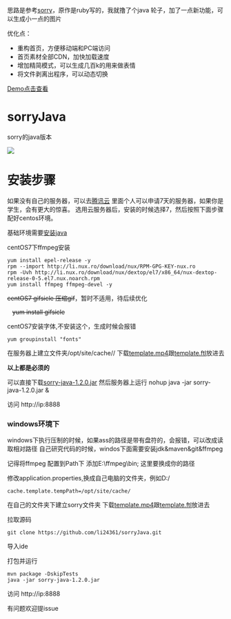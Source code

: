 思路是参考[sorry](https://github.com/xtyxtyx/sorry)，原作是ruby写的，我就撸了个java 轮子，加了一点新功能，可以生成小一点的图片

优化点：
* 重构首页，方便移动端和PC端访问
* 首页素材全部CDN，加快加载速度
* 增加精简模式，可以生成几百k的用来做表情
* 将文件剥离出程序，可以动态切换


[Demo点击查看](http://118.24.58.55/)

# sorryJava
sorry的java版本


![](http://ww1.sinaimg.cn/large/6efe8aa1ly1fphaxorc98j211i0nywku.jpg)


# 安装步骤

如果没有自己的服务器，可以去[腾讯云](https://cloud.tencent.com/redirect.php?redirect=1005&cps_key=886212e8dd391ab808f37dd99caa8afb)
里面个人可以申请7天的服务器，如果你是学生，会有更大的惊喜。
选用云服务器后，安装的时候选择7，然后按照下面步骤配好centos环境。

基础环境需要[安装java](https://github.com/li24361/centos_install_common_software_toturial/blob/master/Java.md)

centOS7下ffmpeg安装

	yum install epel-release -y
	rpm --import http://li.nux.ro/download/nux/RPM-GPG-KEY-nux.ro
	rpm -Uvh http://li.nux.ro/download/nux/dextop/el7/x86_64/nux-dextop-release-0-5.el7.nux.noarch.rpm
    yum install ffmpeg ffmpeg-devel -y


~~centOS7 gifsicle 压缩gif~~，暂时不适用，待后续优化

    ~~yum install gifsicle~~

centOS7安装字体,不安装这个，生成时候会报错

	yum groupinstall "fonts"

在服务器上建立文件夹/opt/site/cache//
下载[template.mp4](http://118.24.58.55/sorry/template.mp4)跟[template.ftl](http://118.24.58.55/sorry/template.ftl)放进去

<b>以上都是必须的</b>


可以直接下载[sorry-java-1.2.0.jar](http://p5m79jjxo.bkt.clouddn.com/sorry-java-1.2.0.jar)
然后服务器上运行
	nohup java -jar sorry-java-1.2.0.jar &

访问 http://ip:8888



### windows环境下
windows下执行压制的时候，如果ass的路径是带有盘符的，会报错，可以改成读取相对路径
自己研究代码的时候，windos下面需要安装jdk&maven&git&ffmpeg

记得将ffmpeg 配置到Path下 添加E:\ffmpeg\bin; 这里要换成你的路径


修改application.properties,换成自己电脑的文件夹，例如D:/

	cache.template.tempPath=/opt/site/cache/

在自己的文件夹下建立sorry文件夹
下载[template.mp4](http://p5m79jjxo.bkt.clouddn.com/template.mp4)跟[template.ftl](http://p5m79jjxo.bkt.clouddn.com/template.ftl)放进去

拉取源码

	git clone https://github.com/li24361/sorryJava.git
	
导入ide
	
打包并运行
	
	mvn package -DskipTests
	java -jar sorry-java-1.2.0.jar
	
访问 http://ip:8888
	


有问题欢迎提issue



